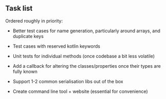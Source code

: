 
## Task list

Ordered roughly in priority:

- Better test cases for name generation, particularly around arrays, and duplicate keys
- Test cases with reserved kotlin keywords

- Unit tests for individual methods (once codebase a bit less volatile)
- Add a callback for altering the classes/properties once their types are fully known
- Support 1-2 common serialisation libs out of the box
- Create command line tool + website (essential for convenience)
